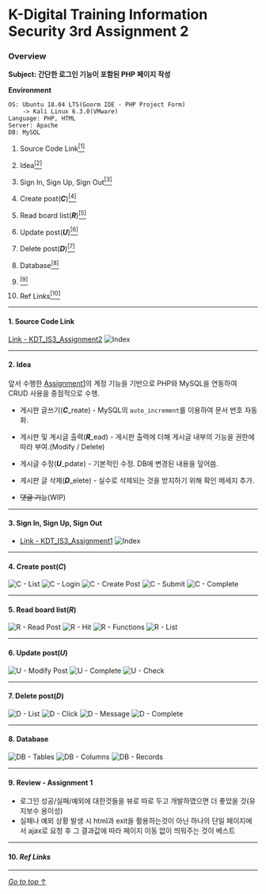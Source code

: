 # K-Digital Training Information Security 3rd Assignment 2

### Overview

**Subject: 간단한 로그인 기능이 포함된 PHP 페이지 작성**

**Environment**

```
OS: Ubuntu 18.04 LTS(Goorm IDE - PHP Project Form)
    -> Kali Linux 6.3.0(VMware)
Language: PHP, HTML
Server: Apache
DB: MySQL
```

1. Source Code Link<a href="#1-source-code-link"><sup>[1]</sup></a>

2. Idea<a href="#2-idea"><sup>[2]</sup></a>

3. Sign In, Sign Up, Sign Out<a href="#3-sign-in-sign-up-sign-out"><sup>[3]</sup></a>

4. Create post(**_C_**)<a href="#4-create-postc"><sup>[4]</sup></a>

5. Read board list(**_R_**)<a href="#5-read-board-listr"><sup>[5]</sup></a>

6. Update post(**_U_**)<a href="#6-update-postu"><sup>[6]</sup></a>

7. Delete post(**_D_**)<a href="#7-delete-postd"><sup>[7]</sup></a>

8. Database<a href="#8-database"><sup>[8]</sup></a>

9. <a href=""><sup>[9]</sup></a>

10. Ref Links<a href="#9-ref-links"><sup>[10]</sup></a>

---

#### 1. Source Code Link

[Link - KDT_IS3_Assignment2](https://github.com/ymiwm/KDT_IS3_Assignment2)
![Index](/img/index/Index.png)

---

#### 2. Idea

앞서 수행한 [Assignment1](https://github.com/ymiwm/KDT_IS3_Assignment1)의 계정 기능을 기반으로 PHP와 MySQL을 연동하여 CRUD 사용을 중점적으로 수행.

<!--Create post-->

- 게시판 글쓰기(**_C_**\_reate) - MySQL의 `auto_increment`를 이용하여 문서 번호 자동화.
<!--Read board and post-->
- 게시판 및 게시글 출력(**_R_**\_ead) - 게시판 출력에 더해 게시글 내부의 기능을 권한에 따라 부여.(Modify / Delete)
<!--Update post-->
- 게시글 수정(**_U_**\_pdate) - 기본적인 수정. DB에 변경된 내용을 덮어씀.
<!--Delete post-->
- 게시판 글 삭제(**_D_**\_elete) - 실수로 삭제되는 것을 방지하기 위해 확인 메세지 추가.
<!--Comment function-->
- ~~댓글 기능~~(WIP)
<!--Feedback-->

---

#### 3. Sign In, Sign Up, Sign Out

- [Link - KDT_IS3_Assignment1](https://github.com/ymiwm/KDT_IS3_Assignment1)
  ![Index](/img/index/Index.png)

---

#### 4. Create post(**_C_**)

![C - List](/img/crud/c/C%20-%20List.png)
![C - Login](/img/crud/c/C%20-%20Login.png)
![C - Create Post](/img/crud/c/C%20-%20Create%20Post.png)
![C - Submit](/img/crud/c/C%20-%20Submit.png)
![C - Complete](/img/crud/c/C%20-%20Complete.png)

---

#### 5. Read board list(**_R_**)

![R - Read Post](/img/crud/r/R%20-%20Read%20Post.png)
![R - Hit](/img/crud/r/R%20-%20Hit.png)
![R - Functions](/img/crud/r/R%20-%20Functions.png)
![R - List](/img/crud/r/R%20-%20List.png)

---

#### 6. Update post(**_U_**)

![U - Modify Post](/img/crud/u/U%20-%20Modify%20Post.png)
![U - Complete](/img/crud/u/U%20-%20Complete.png)
![U - Check](/img/crud/u/U%20-%20Check.png)

---

#### 7. Delete post(**_D_**)

![D - List](/img/crud/d/D%20-%20List.png)
![D - Click](/img/crud/d/D%20-%20Click.png)
![D - Message](/img/crud/d/D%20-%20Message.png)
![D - Complete](/img/crud/d/D%20-%20Complete.png)

---

#### 8. Database

![DB - Tables](/img/db/DB%20-%20Tables.png)
![DB - Columns](/img/db/DB%20-%20Columns.png)
![DB - Records](/img/db/DB%20-%20Records.png)

---

#### 9. Review - Assignment 1
- 로그인 성공/실패/예외에 대한것들을 뷰로 따로 두고 개발하였으면 더 좋았을 것(유지보수 용이성)
- 실패나 예외 상황 발생 시 html과 exit을 활용하는것이 아닌 하나의 단일 페이지에서 ajax로 요청 후 그 결과값에 따라 페이지 이동 없이 띄워주는 것이 베스트

---

#### 10. _Ref Links_

---

[_Go to top_ ↑](#k-digital-training-information-security-3rd-assignment-2)
